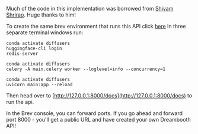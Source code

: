 Much of the code in this implementation was borrowed from [Shivam Shrirao](https://github.com/ShivamShrirao). Huge thanks to him!

To create the same brev environment that runs this API click [here](https://console.brev.dev/environment/new?repo=https://github.com/brevdev/dreambooth&instance=g5.2xlarge&diskStorage=100)
In three separate terminal windows run:

```
conda activate diffusers
huggingface-cli login
redis-server
```

```
conda activate diffusers
celery -A main.celery worker --loglevel=info --concurrency=1
```

```
conda activate diffusers
uvicorn main:app --reload
```

Then head over to [http://127.0.0.1:8000/docs](http://127.0.0.1:8000/docs) to run the api.

In the Brev console, you can forward ports. If you go ahead and forward port 8000 - you'll get a public URL and have created your own Dreambooth API!
